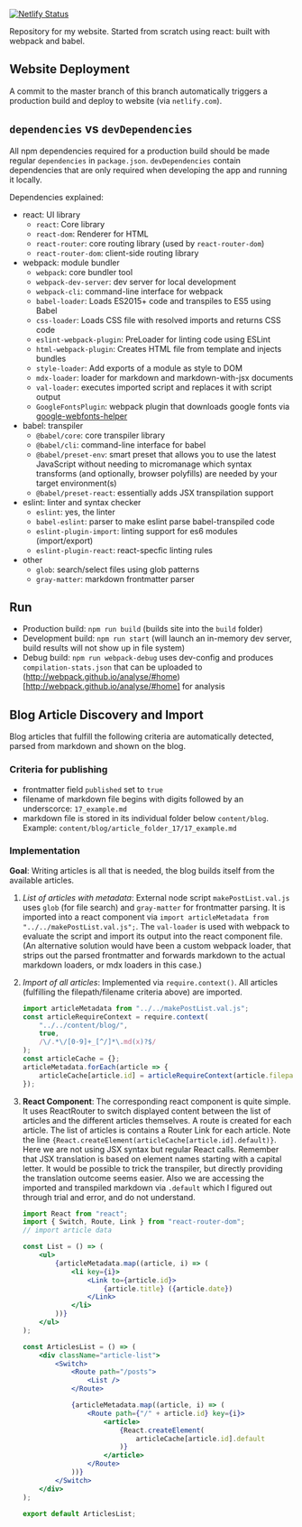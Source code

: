 [![Netlify Status](https://api.netlify.com/api/v1/badges/5a134591-3f58-46de-8794-c2304c3ad4b6/deploy-status)](https://app.netlify.com/sites/keen-goldwasser-a7f6c5/deploys)

Repository for my website.
Started from scratch using react: built with webpack and babel.

## Website Deployment

A commit to the master branch of this branch automatically triggers a production build and deploy to website (via `netlify.com`).

## `dependencies` vs `devDependencies`

All npm dependencies required for a production build should be made regular `dependencies` in `package.json`. `devDependencies` contain dependencies that are only required when developing the app and running it locally.

Dependencies explained:

-   react: UI library
    -   `react`: Core library
    -   `react-dom`: Renderer for HTML
    -   `react-router`: core routing library (used by `react-router-dom`)
    -   `react-router-dom`: client-side routing library
-   webpack: module bundler
    -   `webpack`: core bundler tool
    -   `webpack-dev-server`: dev server for local development
    -   `webpack-cli`: command-line interface for webpack
    -   `babel-loader`: Loads ES2015+ code and transpiles to ES5 using Babel
    -   `css-loader`: Loads CSS file with resolved imports and returns CSS code
    -   `eslint-webpack-plugin`: PreLoader for linting code using ESLint
    -   `html-webpack-plugin`: Creates HTML file from template and injects bundles
    -   `style-loader`: Add exports of a module as style to DOM
    <!-- -   `@mdx-js/loader`: loader for markdown and markdown-with-jsx documents -->
    -   `mdx-loader`: loader for markdown and markdown-with-jsx documents
    -   `val-loader`: executes imported script and replaces it with script output
    -   `GoogleFontsPlugin`: webpack plugin that downloads google fonts via [google-webfonts-helper](https://google-webfonts-helper.herokuapp.com/)
-   babel: transpiler
    -   `@babel/core`: core transpiler library
    -   `@babel/cli`: command-line interface for babel
    -   `@babel/preset-env`: smart preset that allows you to use the latest JavaScript without needing to micromanage which syntax transforms (and optionally, browser polyfills) are needed by your target environment(s)
    -   `@babel/preset-react`: essentially adds JSX transpilation support
-   eslint: linter and syntax checker
    -   `eslint`: yes, the linter
    -   `babel-eslint`: parser to make eslint parse babel-transpiled code
    -   `eslint-plugin-import`: linting support for es6 modules (import/export)
    -   `eslint-plugin-react`: react-specfic linting rules
-   other
    -   `glob`: search/select files using glob patterns
    -   `gray-matter`: markdown frontmatter parser

## Run

-   Production build: `npm run build` (builds site into the `build` folder)
-   Development build: `npm run start` (will launch an in-memory dev server, build results will not show up in file system)
-   Debug build: `npm run webpack-debug` uses dev-config and produces `compilation-stats.json` that can be uploaded to (http://webpack.github.io/analyse/#home)[http://webpack.github.io/analyse/#home] for analysis

## Blog Article Discovery and Import

Blog articles that fulfill the following criteria are automatically detected, parsed from markdown and shown on the blog.

### Criteria for publishing

-   frontmatter field `published` set to `true`
-   filename of markdown file begins with digits followed by an underscorce: `17_example.md`
-   markdown file is stored in its individual folder below `content/blog`. Example: `content/blog/article_folder_17/17_example.md`

### Implementation

**Goal**: Writing articles is all that is needed, the blog builds itself from the available articles.

1. _List of articles with metadata_: External node script `makePostList.val.js` uses `glob` (for file search) and `gray-matter` for frontmatter parsing. It is imported into a react component via
   `import articleMetadata from "../../makePostList.val.js";`. The `val-loader` is used with webpack to evaluate the script and import its output into the react component file. (An alternative solution would have been a custom webpack loader, that strips out the parsed frontmatter and forwards markdown to the actual markdown loaders, or mdx loaders in this case.)
1. _Import of all articles_: Implemented via `require.context()`. All articles (fulfilling the filepath/filename criteria above) are imported.
    ```jsx
    import articleMetadata from "../../makePostList.val.js";
    const articleRequireContext = require.context(
        "../../content/blog/",
        true,
        /\/.*\/[0-9]+_[^/]*\.md(x)?$/
    );
    const articleCache = {};
    articleMetadata.forEach(article => {
        articleCache[article.id] = articleRequireContext(article.filepath);
    });
    ```
1. **React Component**: The corresponding react component is quite simple. It uses ReactRouter to switch displayed content between the list of articles and the different articles themselves. A route is created for each article. The list of articles is contains a Router Link for each article. Note the line `{React.createElement(articleCache[article.id].default)}`. Here we are not using JSX syntax but regular React calls. Remember that JSX translation is based on element names starting with a capital letter. It would be possible to trick the transpiler, but directly providing the translation outcome seems easier. Also we are accessing the imported and transpiled markdown via `.default` which I figured out through trial and error, and do not understand.

    ```jsx
    import React from "react";
    import { Switch, Route, Link } from "react-router-dom";
    // import article data

    const List = () => (
        <ul>
            {articleMetadata.map((article, i) => (
                <li key={i}>
                    <Link to={article.id}>
                        {article.title} ({article.date})
                    </Link>
                </li>
            ))}
        </ul>
    );

    const ArticlesList = () => (
        <div className="article-list">
            <Switch>
                <Route path="/posts">
                    <List />
                </Route>

                {articleMetadata.map((article, i) => (
                    <Route path={"/" + article.id} key={i}>
                        <article>
                            {React.createElement(
                                articleCache[article.id].default
                            )}
                        </article>
                    </Route>
                ))}
            </Switch>
        </div>
    );

    export default ArticlesList;
    ```
